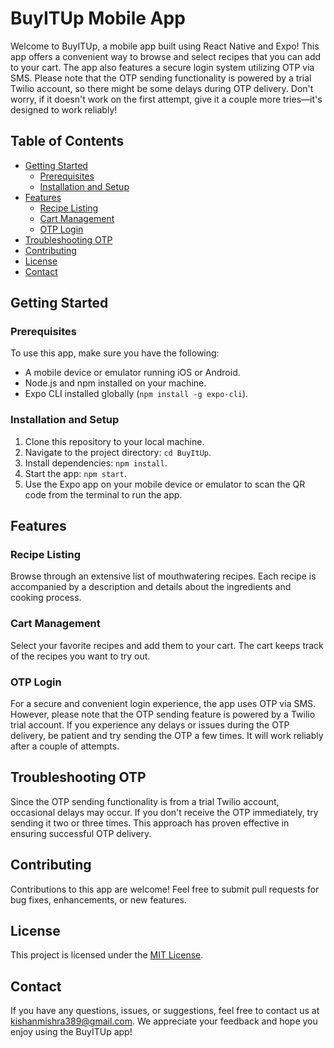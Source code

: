 # BuyITUp Mobile App

Welcome to BuyITUp, a mobile app built using React Native and Expo! This app offers a convenient way to browse and select recipes that you can add to your cart. The app also features a secure login system utilizing OTP via SMS. Please note that the OTP sending functionality is powered by a trial Twilio account, so there might be some delays during OTP delivery. Don't worry, if it doesn't work on the first attempt, give it a couple more tries—it's designed to work reliably!

## Table of Contents

- [Getting Started](#getting-started)
  - [Prerequisites](#prerequisites)
  - [Installation and Setup](#installation-and-setup)
- [Features](#features)
  - [Recipe Listing](#recipe-listing)
  - [Cart Management](#cart-management)
  - [OTP Login](#otp-login)
- [Troubleshooting OTP](#troubleshooting-otp)
- [Contributing](#contributing)
- [License](#license)
- [Contact](#contact)

## Getting Started

### Prerequisites

To use this app, make sure you have the following:

- A mobile device or emulator running iOS or Android.
- Node.js and npm installed on your machine.
- Expo CLI installed globally (`npm install -g expo-cli`).

### Installation and Setup

1. Clone this repository to your local machine.
2. Navigate to the project directory: `cd BuyItUp`.
3. Install dependencies: `npm install`.
4. Start the app: `npm start`.
5. Use the Expo app on your mobile device or emulator to scan the QR code from the terminal to run the app.

## Features

### Recipe Listing

Browse through an extensive list of mouthwatering recipes. Each recipe is accompanied by a description and details about the ingredients and cooking process.

### Cart Management

Select your favorite recipes and add them to your cart. The cart keeps track of the recipes you want to try out.

### OTP Login

For a secure and convenient login experience, the app uses OTP via SMS. However, please note that the OTP sending feature is powered by a Twilio trial account. If you experience any delays or issues during the OTP delivery, be patient and try sending the OTP a few times. It will work reliably after a couple of attempts.

## Troubleshooting OTP

Since the OTP sending functionality is from a trial Twilio account, occasional delays may occur. If you don't receive the OTP immediately, try sending it two or three times. This approach has proven effective in ensuring successful OTP delivery.

## Contributing

Contributions to this app are welcome! Feel free to submit pull requests for bug fixes, enhancements, or new features.

## License

This project is licensed under the [MIT License](https://opensource.org/licenses/MIT).

## Contact

If you have any questions, issues, or suggestions, feel free to contact us at kishanmishra389@gmail.com. We appreciate your feedback and hope you enjoy using the BuyITUp app!